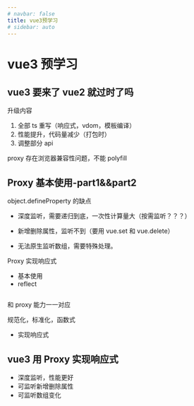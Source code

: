 ```yaml
---
# navbar: false
title: vue3预学习
# sidebar: auto
---
```


# vue3 预学习

## vue3 要来了 vue2 就过时了吗

升级内容

1. 全部 ts 重写（响应式，vdom，模板编译）
2. 性能提升，代码量减少（打包时）
3. 调整部分 api

proxy 存在浏览器兼容性问题，不能 polyfill

## Proxy 基本使用-part1&&part2

object.defineProperty 的缺点

- 深度监听，需要递归到底，一次性计算量大（按需监听？？？）

- 新增删除属性，监听不到（要用 vue.set 和 vue.delete）

- 无法原生监听数组，需要特殊处理。

Proxy 实现响应式

- 基本使用
- reflect

 <img :src="$withBase('/面试/proxyreflect.png')">

和 proxy 能力一一对应

规范化，标准化，函数式

- 实现响应式

## vue3 用 Proxy 实现响应式

- 深度监听，性能更好
- 可监听新增删除属性
- 可监听数组变化
